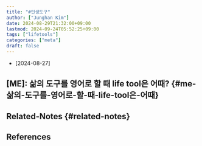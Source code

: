 ```yaml
---
title: "#인생도구"
author: ["Junghan Kim"]
date: 2024-08-29T21:32:00+09:00
lastmod: 2024-09-24T05:52:25+09:00
tags: ["lifetools"]
categories: ["meta"]
draft: false
---
```


-   [2024-08-27]


## [ME]: 삶의 도구를 영어로 할 때 life tool은 어때? {#me-삶의-도구를-영어로-할-때-life-tool은-어때}


## Related-Notes {#related-notes}

## References

<style>.csl-entry{text-indent: -1.5em; margin-left: 1.5em;}</style><div class="csl-bib-body">
</div>
